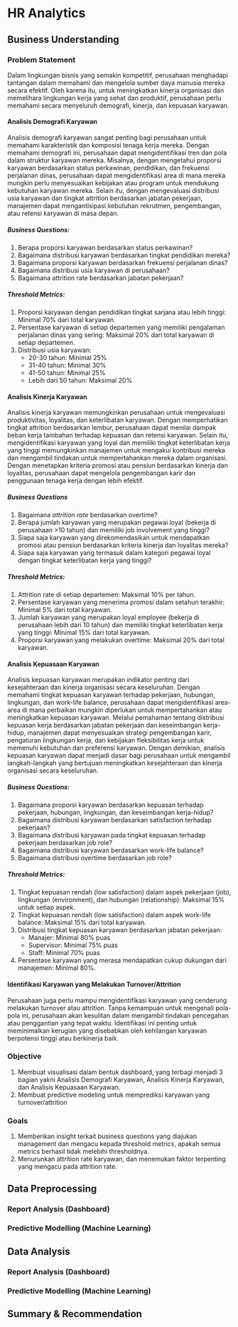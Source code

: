 # HR Analytics

## Business Understanding

### Problem Statement

Dalam lingkungan bisnis yang semakin kompetitif, perusahaan menghadapi tantangan dalam memahami dan mengelola sumber daya manusia mereka secara efektif. Oleh karena itu, untuk meningkatkan kinerja organisasi dan memelihara lingkungan kerja yang sehat dan produktif, perusahaan perlu memahami secara menyeluruh demografi, kinerja, dan kepuasan karyawan.

#### Analisis Demografi Karyawan

Analisis demografi karyawan sangat penting bagi perusahaan untuk memahami karakteristik dan komposisi tenaga kerja mereka. Dengan memahami demografi ini, perusahaan dapat mengidentifikasi tren dan pola dalam struktur karyawan mereka. Misalnya, dengan mengetahui proporsi karyawan berdasarkan status perkawinan, pendidikan, dan frekuensi perjalanan dinas, perusahaan dapat mengidentifikasi area di mana mereka mungkin perlu menyesuaikan kebijakan atau program untuk mendukung kebutuhan karyawan mereka. Selain itu, dengan mengevaluasi distribusi usia karyawan dan tingkat attrition berdasarkan jabatan pekerjaan, manajemen dapat mengantisipasi kebutuhan rekrutmen, pengembangan, atau retensi karyawan di masa depan.

##### Business Questions:

1. Berapa proporsi karyawan berdasarkan status perkawinan?
2. Bagaimana distribusi karyawan berdasarkan tingkat pendidikan mereka?
3. Bagaimana proporsi karyawan berdasarkan frekuensi perjalanan dinas?
4. Bagaimana distribusi usia karyawan di perusahaan?
5. Bagaimana attrition rate berdasarkan jabatan pekerjaan?

##### Threshold Metrics:

1. Proporsi karyawan dengan pendidikan tingkat sarjana atau lebih tinggi: Minimal 70% dari total karyawan.
2. Persentase karyawan di setiap departemen yang memiliki pengalaman perjalanan dinas yang sering: Maksimal 20% dari total karyawan di setiap departemen.
3. Distribusi usia karyawan:
   - 20-30 tahun: Minimal 25%
   - 31-40 tahun: Minimal 30%
   - 41-50 tahun: Minimal 25%
   - Lebih dari 50 tahun: Maksimal 20%

#### Analisis Kinerja Karyawan

Analisis kinerja karyawan memungkinkan perusahaan untuk mengevaluasi produktivitas, loyalitas, dan keterlibatan karyawan. Dengan memperhatikan tingkat attrition berdasarkan lembur, perusahaan dapat menilai dampak beban kerja tambahan terhadap kepuasan dan retensi karyawan. Selain itu, mengidentifikasi karyawan yang loyal dan memiliki tingkat keterlibatan kerja yang tinggi memungkinkan manajemen untuk mengakui kontribusi mereka dan mengambil tindakan untuk mempertahankan mereka dalam organisasi. Dengan menetapkan kriteria promosi atau pensiun berdasarkan kinerja dan loyalitas, perusahaan dapat mengelola pengembangan karir dan penggunaan tenaga kerja dengan lebih efektif.

##### Business Questions

1. Bagaimana *attrition rate* berdasarkan overtime?
2. Berapa jumlah karyawan yang merupakan pegawai loyal (bekerja di perusahaan >10 tahun) dan memiliki job involvement yang tinggi?
3. Siapa saja karyawan yang direkomendasikan untuk mendapatkan promosi atau pensiun berdasarkan kriteria kinerja dan loyalitas mereka?
4. Siapa saja karyawan yang termasuk dalam kategori pegawai loyal dengan tingkat keterlibatan kerja yang tinggi?

##### Threshold Metrics:

1. Attrition rate di setiap departemen: Maksimal 10% per tahun.
2. Persentase karyawan yang menerima promosi dalam setahun terakhir: Minimal 5% dari total karyawan.
3. Jumlah karyawan yang merupakan loyal employee (bekerja di perusahaan lebih dari 10 tahun) dan memiliki tingkat keterlibatan kerja yang tinggi: Minimal 15% dari total karyawan.
4. Proporsi karyawan yang melakukan overtime: Maksimal 20% dari total karyawan.

#### Analisis Kepuasaan Karyawan

Analisis kepuasan karyawan merupakan indikator penting dari kesejahteraan dan kinerja organisasi secara keseluruhan. Dengan memahami tingkat kepuasan karyawan terhadap pekerjaan, hubungan, lingkungan, dan work-life balance, perusahaan dapat mengidentifikasi area-area di mana perbaikan mungkin diperlukan untuk mempertahankan atau meningkatkan kepuasan karyawan. Melalui pemahaman tentang distribusi kepuasan kerja berdasarkan jabatan pekerjaan dan keseimbangan kerja-hidup, manajemen dapat menyesuaikan strategi pengembangan karir, pengaturan lingkungan kerja, dan kebijakan fleksibilitas kerja untuk memenuhi kebutuhan dan preferensi karyawan. Dengan demikian, analisis kepuasan karyawan dapat menjadi dasar bagi perusahaan untuk mengambil langkah-langkah yang bertujuan meningkatkan kesejahteraan dan kinerja organisasi secara keseluruhan.

##### Business Questions:

1. Bagaimana proporsi karyawan berdasarkan kepuasan terhadap pekerjaan, hubungan, lingkungan, dan keseimbangan kerja-hidup?
2. Bagaimana distribusi karyawan berdasarkan satisfaction terhadap pekerjaan?
3. Bagaimana distribusi karyawan pada tingkat kepuasan terhadap pekerjaan berdasarkan job role?
4. Bagaimana distribusi karyawan berdasarkan work-life balance?
5. Bagaimana distribusi overtime berdasarkan job role?

##### Threshold Metrics:

1. Tingkat kepuasan rendah (low satisfaction) dalam aspek pekerjaan (job), lingkungan (environment), dan hubungan (relationship): Maksimal 15% untuk setiap aspek.
2. Tingkat kepuasan rendah (low satisfaction) dalam aspek work-life balance: Maksimal 15% dari total karyawan.
3. Distribusi tingkat kepuasan karyawan berdasarkan jabatan pekerjaan:
   - Manajer: Minimal 80% puas
   - Supervisor: Minimal 75% puas
   - Staff: Minimal 70% puas
4. Persentase karyawan yang merasa mendapatkan cukup dukungan dari manajemen: Minimal 80%.

#### Identifikasi Karyawan yang Melakukan Turnover/Attrition

Perusahaan juga perlu mampu mengidentifikasi karyawan yang cenderung melakukan turnover atau attrition. Tanpa kemampuan untuk mengenali pola-pola ini, perusahaan akan kesulitan dalam mengambil tindakan pencegahan atau penggantian yang tepat waktu. Identifikasi ini penting untuk meminimalkan kerugian yang disebabkan oleh kehilangan karyawan berpotensi tinggi atau berkinerja baik.

### Objective

1. Membuat visualisasi dalam bentuk dashboard, yang terbagi menjadi 3 bagian yakni Analisis Demografi Karyawan, Analisis Kinerja Karyawan, dan Analisis Kepuasaan Karyawan.
2. Membuat predictive modeling untuk memprediksi karyawan yang turnover/attrition

### Goals

1. Memberikan insight terkait business questions yang diajukan management dan mengacu kepada threshold metrics, apakah semua metrics berhasil tidak melebihi thresholdnya.
2. Menurunkan attrition rate karyawan, dan menemukan faktor terpenting yang mengacu pada attrition rate.

## Data Preprocessing

### Report Analysis (Dashboard)

### Predictive Modelling (Machine Learning)

## Data Analysis

### Report Analysis (Dashboard)

### Predictive Modelling (Machine Learning)

## Summary & Recommendation